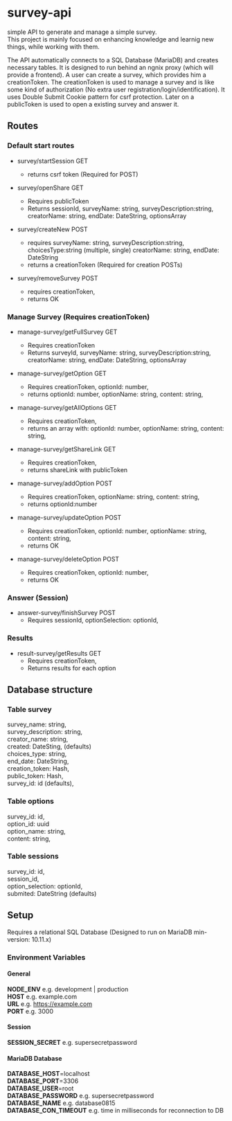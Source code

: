 # survey-api
simple API to generate and manage a simple survey.  
This project is mainly focused on enhancing knowledge and learnig new things, while working with them.  

The API automatically connects to a SQL Database (MariaDB) and creates necessary tables.
It is designed to run behind an ngnix proxy (which will provide a frontend).
A user can create a survey, which provides him a creationToken. The creationToken is used to manage a survey and is like some kind of authorization (No extra user registration/login/identification).
It uses Double Submit Cookie pattern for csrf protection.
Later on a publicToken is used to open a existing survey and answer it.


## Routes
### Default start routes
- survey/startSession GET
	- returns csrf token (Required for POST)
- survey/openShare GET
	- Requires publicToken
	- Returns sessionId, surveyName: string, surveyDescription:string, creatorName: string, endDate: DateString, optionsArray

- survey/createNew POST
	- requires surveyName: string, surveyDescription:string, choicesType:string (multiple, single) creatorName: string, endDate: DateString
	- returns a creationToken (Required for creation POSTs)
- survey/removeSurvey POST
	- requires creationToken,
	- returns OK

### Manage Survey (Requires creationToken)
- manage-survey/getFullSurvey GET
	- Requires creationToken  
	- Returns surveyId, surveyName: string, surveyDescription:string, creatorName: string, endDate: DateString, optionsArray
- manage-survey/getOption GET
	- Requires creationToken, optionId: number,
	- returns optionId: number, optionName: string, content: string,
- manage-survey/getAllOptions GET
	- Requires creationToken,
	- returns an array with: optionId: number, optionName: string, content: string,
- manage-survey/getShareLink GET
	- Requires creationToken,
	- returns shareLink with publicToken

- manage-survey/addOption POST
	- Requires creationToken, optionName: string, content: string, 
	- returns optionId:number
- manage-survey/updateOption POST
	- Requires creationToken, optionId: number, optionName: string, content: string, 
	- returns OK
- manage-survey/deleteOption POST
	- Requires creationToken, optionId: number,
	- returns OK


### Answer (Session)
- answer-survey/finishSurvey POST
	- Requires sessionId, optionSelection: optionId,

### Results
- result-survey/getResults GET
	- Requires creationToken,
	- Returns results for each option

## Database structure
### Table survey
survey_name: string,  
survey_description: string,  
creator_name: string,  
created: DateSting, (defaults)  
choices_type: string,  
end_date: DateString,  
creation_token: Hash,  
public_token: Hash,  
survey_id: id (defaults),  

### Table options
survey_id: id,  
option_id: uuid  
option_name: string,  
content: string,  

### Table sessions
survey_id: id,  
session_id,  
option_selection: optionId,  
submited: DateString (defaults)  

## Setup
Requires a relational SQL Database (Designed to run on MariaDB min-version: 10.11.x)
### Environment Variables

#### General
**NODE_ENV** e.g. development | production  
**HOST** e.g. example.com  
**URL** e.g. https://example.com  
**PORT** e.g. 3000  

#### Session
**SESSION_SECRET** e.g. supersecretpassword  

#### MariaDB Database
**DATABASE_HOST**=localhost  
**DATABASE_PORT**=3306  
**DATABASE_USER**=root  
**DATABASE_PASSWORD** e.g. supersecretpassword  
**DATABASE_NAME** e.g. database0815  
**DATABASE_CON_TIMEOUT** e.g. time in milliseconds for reconnection to DB  

